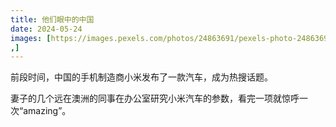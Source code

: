 ```yaml
---
title: 他们眼中的中国
date: 2024-05-24
images: [https://images.pexels.com/photos/24863691/pexels-photo-24863691/free-photo-of-lunar-new-year-in-sydney.jpeg
,]
---
```


前段时间，中国的手机制造商小米发布了一款汽车，成为热搜话题。

妻子的几个远在澳洲的同事在办公室研究小米汽车的参数，看完一项就惊呼一次“amazing”。